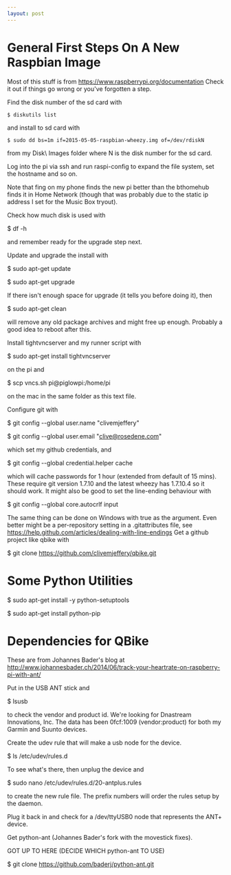 ```yaml
---
layout: post
---
```

# General First Steps On A New Raspbian Image

Most of this stuff is from <https://www.raspberrypi.org/documentation>
Check it out if things go wrong or you've forgotten a step.

Find the disk number of the sd card with

~~~
$ diskutils list
~~~

and install to sd card with

~~~
$ sudo dd bs=1m if=2015-05-05-raspbian-wheezy.img of=/dev/rdiskN
~~~

from my Disk\ Images folder where N is the disk number for the sd card.

Log into the pi via ssh and run raspi-config to expand the file system,
set the hostname and so on.

Note that fing on my phone finds the new pi
better than the bthomehub finds it in Home Network (though that was
probably due to the static ip address I set for the Music Box tryout).

Check how much disk is used with

$ df -h

and remember ready for the upgrade step next.

Update and upgrade the install with

$ sudo apt-get update

$ sudo apt-get upgrade

If there isn't enough space for upgrade (it tells you before doing it),
then

$ sudo apt-get clean

will remove any old package archives and might free up enough.
Probably a good idea to reboot after this.

Install tightvncserver and my runner script with

$ sudo apt-get install tightvncserver

on the pi and

$ scp vncs.sh pi@piglowpi:/home/pi

on the mac in the same folder as this text file.

Configure git with

$ git config --global user.name "clivemjeffery"

$ git config --global user.email "clive@rosedene.com"

which set my github credentials, and

$ git config --global credential.helper cache

which will cache passwords for 1 hour (extended from default of 15 mins).
These require git version 1.7.10 and the latest wheezy has 1.7.10.4 so it
should work. It might also be good to set the line-ending behaviour with

$ git config --global core.autocrlf input

The same thing can be done on Windows with true as the argument. Even
better might be a per-repository setting in a .gitattributes file, see
https://help.github.com/articles/dealing-with-line-endings
Get a github project like qbike with

$ git clone https://github.com/clivemjeffery/qbike.git

# Some Python Utilities

$ sudo apt-get install -y python-setuptools

$ sudo apt-get install python-pip

# Dependencies for QBike

These are from Johannes Bader's blog at http://www.johannesbader.ch/2014/06/track-your-heartrate-on-raspberry-pi-with-ant/

Put in the USB ANT stick and 

$ lsusb

to check the vendor and product id. We're looking for Dnastream Innovations, Inc.
The data has been 0fcf:1009 (vendor:product) for both my Garmin and Suunto devices.

Create the udev rule that will make a usb node for the device.

$ ls /etc/udev/rules.d

To see what's there, then unplug the device and

$ sudo nano /etc/udev/rules.d/20-antplus.rules

to create the new rule file. The prefix numbers will order the rules setup by the daemon.

Plug it back in and check for a /dev/ttyUSB0 node that represents the ANT+ device.

Get python-ant (Johannes Bader's fork with the movestick fixes).

GOT UP TO HERE (DECIDE WHICH python-ant TO USE)

$ git clone https://github.com/baderj/python-ant.git

